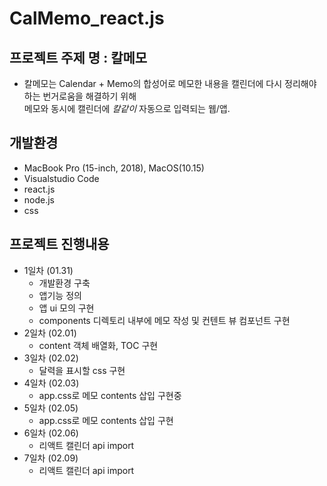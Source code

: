 # CalMemo_react.js

## 프로젝트 주제 명 : 칼메모
+ 칼메모는 Calendar + Memo의 합성어로
메모한 내용을 캘린더에 다시 정리해야하는 번거로움을 해결하기 위해  
메모와 동시에 캘린더에 _칼같이_ 자동으로 입력되는 웹/앱.

## 개발환경
  + MacBook Pro (15-inch, 2018), MacOS(10.15)
  + Visualstudio Code
  + react.js
  + node.js
  + css

## 프로젝트 진행내용
+ 1일차 (01.31)
  + 개발환경 구축
  + 앱기능 정의
  + 앱 ui 모의 구현 
  + components 디렉토리 내부에 메모 작성 및 컨텐트 뷰 컴포넌트 구현
+ 2일차 (02.01) 
  + content 객체 배열화, TOC 구현
+ 3일차 (02.02)
  + 달력을 표시할 css 구현
+ 4일차 (02.03)
  + app.css로 메모 contents 삽입 구현중
+ 5일차 (02.05)
  + app.css로 메모 contents 삽입 구현
+ 6일차 (02.06)
  + 리액트 캘린더 api import
+ 7일차 (02.09)
  + 리액트 캘린더 api import
